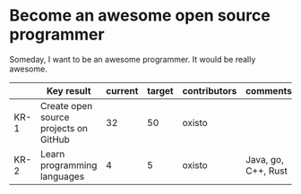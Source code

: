 # Become an awesome open source programmer

Someday, I want to be an awesome programmer. It would be really awesome.

|       | Key result                               | current  | target   | contributors         | comments             |
| ----- | ---------------------------------------- | -------- | -------- | -------------------- | -------------------- |
| KR-1  | Create open source projects on GitHub    | 32       | 50       | oxisto               |                      |
| KR-2  | Learn programming languages              | 4        | 5        | oxisto               | Java, go, C++, Rust  |
